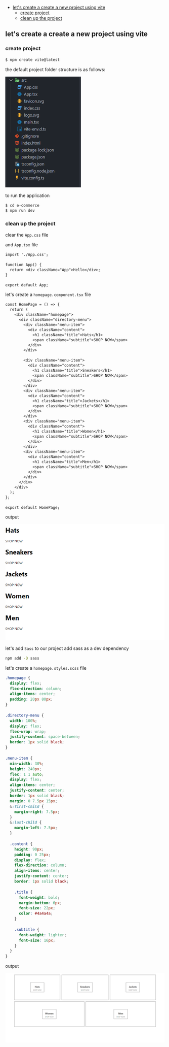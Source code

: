 - [let's create a create a new project using vite](#lets-create-a-create-a-new-project-using-vite)
  - [create project](#create-project)
  - [clean up the project](#clean-up-the-project)

## let's create a create a new project using vite

### create project

```bash
$ npm create vite@latest
```

the default project folder structure is as follows:

![folder structure](./../img/1.png)

to run the application

```bash
$ cd e-commerce
$ npm run dev
```

### clean up the project

clear the `App.css` file

and `App.tsx` file

```tsx
import './App.css';

function App() {
  return <div className="App">Hello</div>;
}

export default App;
```

let's create a `homepage.component.tsx` file

```tsx
const HomePage = () => {
  return (
    <div className="homepage">
      <div className="directory-menu">
        <div className="menu-item">
          <div className="content">
            <h1 className="title">Hats</h1>
            <span className="subtitle">SHOP NOW</span>
          </div>
        </div>

        <div className="menu-item">
          <div className="content">
            <h1 className="title">Sneakers</h1>
            <span className="subtitle">SHOP NOW</span>
          </div>
        </div>
        <div className="menu-item">
          <div className="content">
            <h1 className="title">Jackets</h1>
            <span className="subtitle">SHOP NOW</span>
          </div>
        </div>
        <div className="menu-item">
          <div className="content">
            <h1 className="title">Women</h1>
            <span className="subtitle">SHOP NOW</span>
          </div>
        </div>
        <div className="menu-item">
          <div className="content">
            <h1 className="title">Men</h1>
            <span className="subtitle">SHOP NOW</span>
          </div>
        </div>
      </div>
    </div>
  );
};

export default HomePage;
```

output

![](../img/2.png)

let's add `Sass` to our project
add sass as a dev dependency

```bash
npm add -D sass
```

let's create a `homepage.styles.scss` file

```scss
.homepage {
  display: flex;
  flex-direction: column;
  align-items: center;
  padding: 20px 80px;
}

.directory-menu {
  width: 100%;
  display: flex;
  flex-wrap: wrap;
  justify-content: space-between;
  border: 1px solid black;
}

.menu-item {
  min-width: 30%;
  height: 240px;
  flex: 1 1 auto;
  display: flex;
  align-items: center;
  justify-content: center;
  border: 1px solid black;
  margin: 0 7.5px 15px;
  &:first-child {
    margin-right: 7.5px;
  }
  &:last-child {
    margin-left: 7.5px;
  }

  .content {
    height: 90px;
    padding: 0 25px;
    display: flex;
    flex-direction: column;
    align-items: center;
    justify-content: center;
    border: 1px solid black;

    .title {
      font-weight: bold;
      margin-bottom: 6px;
      font-size: 22px;
      color: #4a4a4a;
    }

    .subtitle {
      font-weight: lighter;
      font-size: 16px;
    }
  }
}
```

output

![](../img/3.png)
